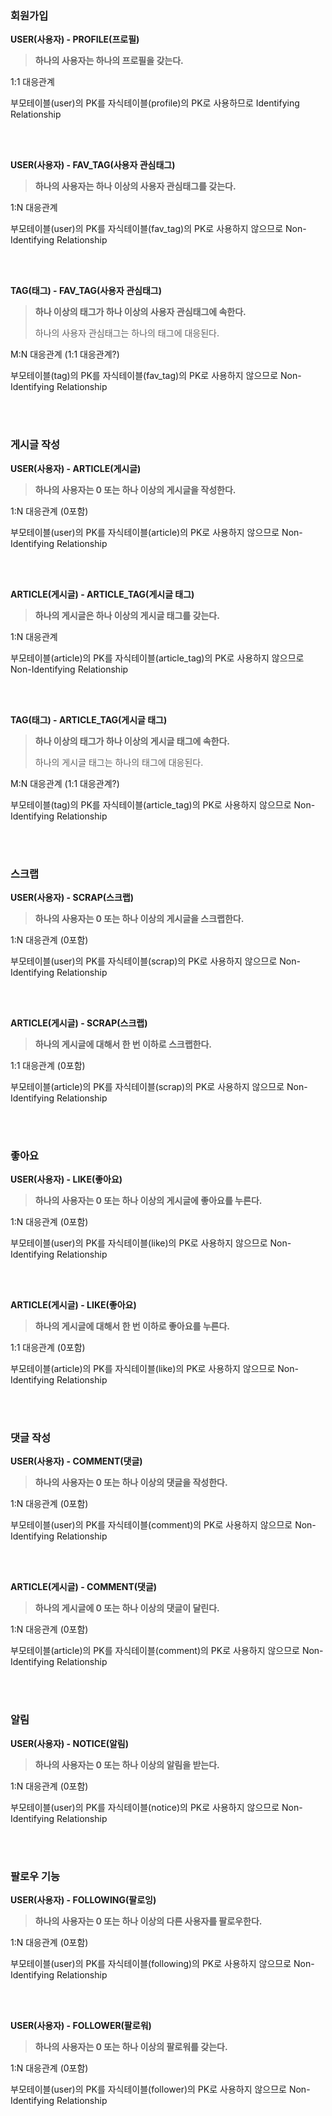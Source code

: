 <h3>회원가입</h3>

**USER(사용자) - PROFILE(프로필)**

> **하나의 사용자는 하나의 프로필을 갖는다.**

1:1 대응관계

부모테이블(user)의 PK를 자식테이블(profile)의 PK로 사용하므로 Identifying Relationship

<br></br>

**USER(사용자) - FAV_TAG(사용자 관심태그)**

> **하나의 사용자는 하나 이상의 사용자 관심태그를 갖는다.**

1:N 대응관계

부모테이블(user)의 PK를 자식테이블(fav_tag)의 PK로 사용하지 않으므로 Non-Identifying Relationship

<br></br>

**TAG(태그) - FAV_TAG(사용자 관심태그)**

> **하나 이상의 태그가 하나 이상의 사용자 관심태그에 속한다.**
>
> 하나의 사용자 관심태그는 하나의 태그에 대응된다.

M:N 대응관계 (1:1 대응관계?)

부모테이블(tag)의 PK를 자식테이블(fav_tag)의 PK로 사용하지 않으므로 Non-Identifying Relationship

<br></br>

<h3>게시글 작성</h3>

**USER(사용자) - ARTICLE(게시글)**

> **하나의 사용자는 0 또는 하나 이상의 게시글을 작성한다.**

1:N 대응관계 (0포함)

부모테이블(user)의 PK를 자식테이블(article)의 PK로 사용하지 않으므로 Non-Identifying Relationship

<br></br>

**ARTICLE(게시글) - ARTICLE_TAG(게시글 태그)**

> **하나의 게시글은 하나 이상의 게시글 태그를 갖는다.**

1:N 대응관계

부모테이블(article)의 PK를 자식테이블(article_tag)의 PK로 사용하지 않으므로 Non-Identifying Relationship

<br></br>

**TAG(태그) - ARTICLE_TAG(게시글 태그)**

> **하나 이상의 태그가 하나 이상의 게시글 태그에 속한다.**
>
> 하나의 게시글 태그는 하나의 태그에 대응된다.

M:N 대응관계 (1:1 대응관계?)

부모테이블(tag)의 PK를 자식테이블(article_tag)의 PK로 사용하지 않으므로 Non-Identifying Relationship

<br></br>

<h3>스크랩</h3>

**USER(사용자) - SCRAP(스크랩)**

> **하나의 사용자는 0 또는 하나 이상의 게시글을 스크랩한다.**

1:N 대응관계 (0포함)

부모테이블(user)의 PK를 자식테이블(scrap)의 PK로 사용하지 않으므로 Non-Identifying Relationship

<br></br>

**ARTICLE(게시글) - SCRAP(스크랩)**

> **하나의 게시글에 대해서 한 번 이하로 스크랩한다.**

1:1 대응관계 (0포함)

부모테이블(article)의 PK를 자식테이블(scrap)의 PK로 사용하지 않으므로 Non-Identifying Relationship

<br></br>

<h3>좋아요</h3>

**USER(사용자) - LIKE(좋아요)**

> **하나의 사용자는 0 또는 하나 이상의 게시글에 좋아요를 누른다.**

1:N 대응관계 (0포함)

부모테이블(user)의 PK를 자식테이블(like)의 PK로 사용하지 않으므로 Non-Identifying Relationship

<br></br>

**ARTICLE(게시글) - LIKE(좋아요)**

> **하나의 게시글에 대해서 한 번 이하로 좋아요를 누른다.**

1:1 대응관계 (0포함)

부모테이블(article)의 PK를 자식테이블(like)의 PK로 사용하지 않으므로 Non-Identifying Relationship

<br></br>

<h3>댓글 작성</h3>

**USER(사용자) - COMMENT(댓글)**

> **하나의 사용자는 0 또는 하나 이상의 댓글을 작성한다.**

1:N 대응관계 (0포함)

부모테이블(user)의 PK를 자식테이블(comment)의 PK로 사용하지 않으므로 Non-Identifying Relationship

<br></br>

**ARTICLE(게시글) - COMMENT(댓글)**

> **하나의 게시글에 0 또는 하나 이상의 댓글이 달린다.**

1:N 대응관계 (0포함)

부모테이블(article)의 PK를 자식테이블(comment)의 PK로 사용하지 않으므로 Non-Identifying Relationship

<br></br>

<h3>알림</h3>

**USER(사용자) - NOTICE(알림)**

> **하나의 사용자는 0 또는 하나 이상의 알림을 받는다.**

1:N 대응관계 (0포함)

부모테이블(user)의 PK를 자식테이블(notice)의 PK로 사용하지 않으므로 Non-Identifying Relationship

<br></br>

<h3>팔로우 기능</h3>

**USER(사용자) - FOLLOWING(팔로잉)**

> **하나의 사용자는 0 또는 하나 이상의 다른 사용자를 팔로우한다.**

1:N 대응관계 (0포함)

부모테이블(user)의 PK를 자식테이블(following)의 PK로 사용하지 않으므로 Non-Identifying Relationship

<br></br>

**USER(사용자) - FOLLOWER(팔로워)**

> **하나의 사용자는 0 또는 하나 이상의 팔로워를 갖는다.**

1:N 대응관계 (0포함)

부모테이블(user)의 PK를 자식테이블(follower)의 PK로 사용하지 않으므로 Non-Identifying Relationship